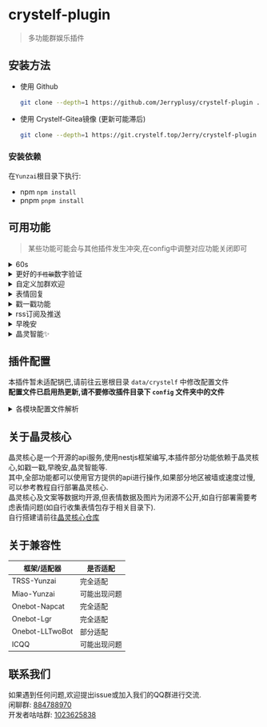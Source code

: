 # crystelf-plugin
> 多功能群娱乐插件

## 安装方法
- 使用 Github  

    ```bash
    git clone --depth=1 https://github.com/Jerryplusy/crystelf-plugin ./plugins/crystelf-plugin
    ```
  
- 使用 Crystelf-Gitea镜像 (更新可能滞后)  
    ```bash
    git clone --depth=1 https://git.crystelf.top/Jerry/crystelf-plugin ./plugins/crystelf-plugin
    ```


### 安装依赖  
在`Yunzai`根目录下执行:  
- npm `npm install`
- pnpm `pnpm install`

## 可用功能  
> 某些功能可能会与其他插件发生冲突,在config中调整对应功能关闭即可
<details>
<summary>60s</summary>

- 命令: `60s` 或 `早报`  
![60s.png](resources/readme/60s.png)
</details>
<details>
<summary>更好的<small><del>手性碳</del></small>数字验证</summary>

> bot需要为群管理及以上,操作者需为主人或群管理员
- `#开启验证` 在本群开启验证,默认验证模式为数字验证(100以内加减法)
- `#关闭验证` 在本群关闭验证
- `#切换验证模式` 在数字验证模式和手性碳验证模式之间切换
- `#重新验证@某人` 让这个人重新验证一次  
- `#绕过验证@某人` 你不用再验证了  
- `#设置验证(提示|困难)模式(开启|关闭)` 提示模式开启时,会在图上用`*`标记手性碳位置;困难模式开启时,新人需要回答出全部手性碳位置而不是默认的只需要回答出一个位置
- `#设置验证次数+次数` 最大验证次数
- `#设置撤回(开启|关闭)` 是否撤回错误答案  
![tan.png](resources/readme/tan.png)
</details>
<details>
<summary>自定义加群欢迎</summary>

> 操作者需为主人或群管理员
- `#设置欢迎文案+欢迎词` 在某个群替换默认欢迎文案为欢迎词
- `#设置欢迎图片+图片` 或 `#设置欢迎图片` + 引用图片 在某个群的欢迎词后面加一张图片/表情包
- `#查看欢迎` 查看当前群欢迎词
- `#清除欢迎` 清楚当前群欢迎词  
![welcome.png](resources/readme/welcome.png)

</details>
<details>
<summary>表情回复</summary>

- 开启后bot会监听所有群聊中用户消息中存在的emoji并贴上表情
- `#回应+emoji` 查看当前emoji对应类型及id

</details>
<details>
<summary>戳一戳功能</summary>

- 开启本功能后戳一戳bot会调用晶灵核心的戳一戳词库进行回复
</details>
<details>
<summary>rss订阅及推送</summary>

- `#rss添加+订阅地址` 添加rss订阅源到该群聊,bot会定时检查该源是否更新并推送
- `#rss移除+id` 在本群移除某个订阅
- `#rss拉取+订阅地址` 测试拉取某个rss源

</details>
<details>
<summary>早晚安</summary>

- 在群里正常的发送早晚安时,插件会调用晶灵智能的早晚安api获取文案进行回复
- `早安`
- `晚安`

</details>
<details>
<summary>晶灵智能✨</summary>

> 与机器人进行普通的对话吧!

单次对话消耗tokens>2000,请合理安排使用  
支持功能:  
[X] 自定义人设  
[X] 自动调整回复长度及自动分段发送  
[X] 发送聊天消息时决定是否引用及是否@  
[X] 根据语境发送表情包 (需要晶灵核心)  
[X] 戳一戳别人  
[X] 代码高亮渲染  
[X] Markdown渲染  
[X] 自定义上下文长度  
[X] 记忆存储及搜索  
[X] 自定义会话管理  
[ ] 支持调用更多工具  
[ ] 获取引用消息  
[ ] 适配多模态模型,查看图片等  
[ ] 使用流式输出加快响应速度  
[ ] 支持联网搜索  
[ ] 支持生成图片  
[ ] 支持渲染数学公式  
[ ] 违禁词检测  


**填写完配置文件后开箱即用!**  
支持@调用及昵称开头语句调用  
| ![meme.jpg](resources/readme/meme.jpg) | ![md.jpg](resources/readme/md.jpg) | ![code.jpg](resources/readme/code.jpg) |
</details>

## 插件配置  
本插件暂未适配锅巴,请前往云崽根目录 `data/crystelf` 中修改配置文件  
**配置文件已启用热更新,请不要修改插件目录下 `config` 文件夹中的文件**  

<details>
<summary>各模块配置文件解析</summary>  
修改时请勿携带注释 `//`  
只对需要注意的配置项进行解析,没有出现的配置项或配置文件可能是为以后的升级预留或不重要  
<details>
<summary>config.json</summary>

```
{
  "maxFeed": 10,//使用rss推送功能时,本地记录的最长长度,用于检测最新文章
  //功能是否启用
  "poke": true,
  "60s": true,
  "fanqie": true,
  "zwa": true,
  "rss": true,
  "help": true,
  "welcome": true,
  "faceReply": true,
  "ai": true,
  "blackWords": true
}
```
</details>

<details>
<summary>60s.json</summary>

```
{
  "url": "https://60s.viki.moe" //60s基础api,用于调取每日新闻,可以自行部署
}
```
</details>

<details>
<summary>auth.json</summary>

```
{
  "url": "https://carbon.crystelf.top",//手性碳api地址,可以自建,也可以用我们提供的api
  //默认配置
  "default": {
    "enable": false,//在每个群是否启用
    "carbon": {//手性碳配置
      "enable": false,//是否启用手性碳验证,false则为数字验证
      "hint": true,//是否提示手性碳位置
      "hard-mode": false //是否启用困难模式,该模式下需要回答全部位置的手性碳
    },
    "timeout": 180,//超时时间(s)
    "recall": true,//是否撤回错误答案
    "frequency": 5 //最大尝试次数
  }
}

```

</details>

<details>
<summary>coreConfig.json</summary>

```
{
  "coreUrl": "https://core.crystelf.top",//晶灵核心地址,某些功能如早晚安问候,戳一戳,晶灵智能等需要使用到
  "token": "" //验证api,可忽略
}

```

</details>

<details>
<summary>poke.json</summary>

```
{
  "replyPoke": 0.4 //被戳回戳概率
}

```

</details>

<details>
<summary>profile.json</summary>

```
{
  "nickName": "鸡气人" //你的bot的昵称
}
```
</details>
<details>
<summary>ai.json</summary>

```
{
  "?mode": "对话模式,mix为混合,ai为纯人工智能,keyword为纯关键词",
  "mode": "mix", //mix模式下,会在消息长度小于maxMix时查找其中的关键词进行回复,以达到节省token的效果
  "baseApi": "https://api.siliconflow.cn/v1", //baseapi地址,需支持openai协议
  "apiKey": "", //你的api密钥
  "?modelType": "模型名称,请根据baseApi填写的服务商的对应的模型",
  "modelType": "deepseek-ai/DeepSeek-V3.2-Exp",
  "?temperature": "聊天温度,可选0-2.0,温度越高创造性越高",
  "temperature": 1.2,
  "?concurrency": "最大同时聊天群数,一个群最多一个人聊天",
  "concurrency": 3,
  "?maxMix": "mix模式下,如果用户消息长度大于这个值,那么使用ai回复",
  "maxMix": 5,
  "?timeout": "记忆默认超时时间(天)",
  "timeout": 30,
  "?maxSessions": "最大同时存在的sessions群聊数量",
  "maxSessions": 10,
  "?chatHistory": "聊天上下文最大长度",
  "chatHistory": 10,
  "?blockGroup": "禁用的群聊(黑名单)",
  "blockGroup": [],
  "?whiteGroup": "白名单群聊,存在该部分时,黑名单将被禁用",
  "whiteGroup": [],
  "?character": "回复表情包时的角色",
  "character": "zhenxun", //目前晶灵核心仅有zhenxun角色,后续可能会增加更多角色
  "?botPersona": "机器人人设描述",
  "botPersona": "你是一个名为晶灵的智能助手,性格温和友善,喜欢帮助用户解决问题.知识渊博,能够回答各种问题,偶尔会使用一些可爱的表情和语气.会记住与用户的对话内容,提供个性化的回复.",
  "?codeRenderer": "代码渲染配置",
  "codeRenderer": {
    "theme": "github",
    "fontSize": 14,
    "lineNumbers": true,
    "backgroundColor": "#f6f8fa"
  },
  "?markdownRenderer": "Markdown渲染配置",
  "markdownRenderer": {
    "theme": "dark",
    "fontSize": 14,
    "codeTheme": "github"
  },
}

```
</details>
</details>

## 关于晶灵核心  
晶灵核心是一个开源的api服务,使用nestjs框架编写,本插件部分功能依赖于晶灵核心,如戳一戳,早晚安,晶灵智能等.  
其中,全部功能都可以使用官方提供的api进行操作,如果部分地区被墙或速度过慢,可以参考教程自行部署晶灵核心.  
晶灵核心及文案等数据均开源,但表情数据及图片为闭源不公开,如自行部署需要考虑表情问题(如自行收集表情包存于相关目录下).  
自行搭建请前往[晶灵核心仓库](https://github.com/crystelf/crystelf-core)

## 关于兼容性
| 框架/适配器          | 是否适配   |
|-----------------|--------|
| TRSS-Yunzai     | 完全适配   |
| Miao-Yunzai     | 可能出现问题 |
| Onebot-Napcat   | 完全适配   |
| Onebot-Lgr      | 完全适配   |
| Onebot-LLTwoBot | 部分适配   |
| ICQQ            | 可能出现问题 |
## 联系我们  
如果遇到任何问题,欢迎提出issue或加入我们的QQ群进行交流.    
闲聊群: [884788970](https://qun.qq.com/universal-share/share?ac=1&authKey=H6t8wQF4wz2okV93sQMB3X2ase0BdgAZQoKYQwf4iYIXY76TIynhInTYeRux1pGy&busi_data=eyJncm91cENvZGUiOiI4ODQ3ODg5NzAiLCJ0b2tlbiI6ImZVWGlqOHdIaUUwKzZtWmI2cU9wL1E5c2tBYzN5dDFqTzUyU29mazcwMmJmbkFXT1VobVhhbkRjbWhoMHR0WjciLCJ1aW4iOiIzNDc5NDQ1NzAzIn0%3D&data=yAdFXNuwB1TL2thCUrfZIhkO2Ud7PRHiwAGWH_Bd2Ev0L9rBfvpV7vfGb1xMqJsO8rvU_6ob-PI6JYt2EV8PtA&svctype=4&tempid=h5_group_info)  
开发者咕咕群: [1023625838](https://qun.qq.com/universal-share/share?ac=1&authKey=CqKLFZD7YY51MiiN6h2gzTOCUHt8Nh6UhPj%2Bl9nMsugTnAU3A%2FWGh5ezqClno1HI&busi_data=eyJncm91cENvZGUiOiIxMDIzNjI1ODM4IiwidG9rZW4iOiIxZUMzdExTWTV6WTBnQngvNHVGT3dNZlVFWVJ6aVJEUS9sOEpZZnozaHUvRjYrVkxZa2kyMFFmMXVYQXBEdm1lIiwidWluIjoiMzQ3OTQ0NTcwMyJ9&data=FgsEtwv4kJmNCu_tw55iWkw5Sw7m4YTXf8RP4kHodaTfYJ8OfQraUe2dXw5OAWS4SqqzOfZmCjVravKMt9aJWg&svctype=4&tempid=h5_group_info)    
